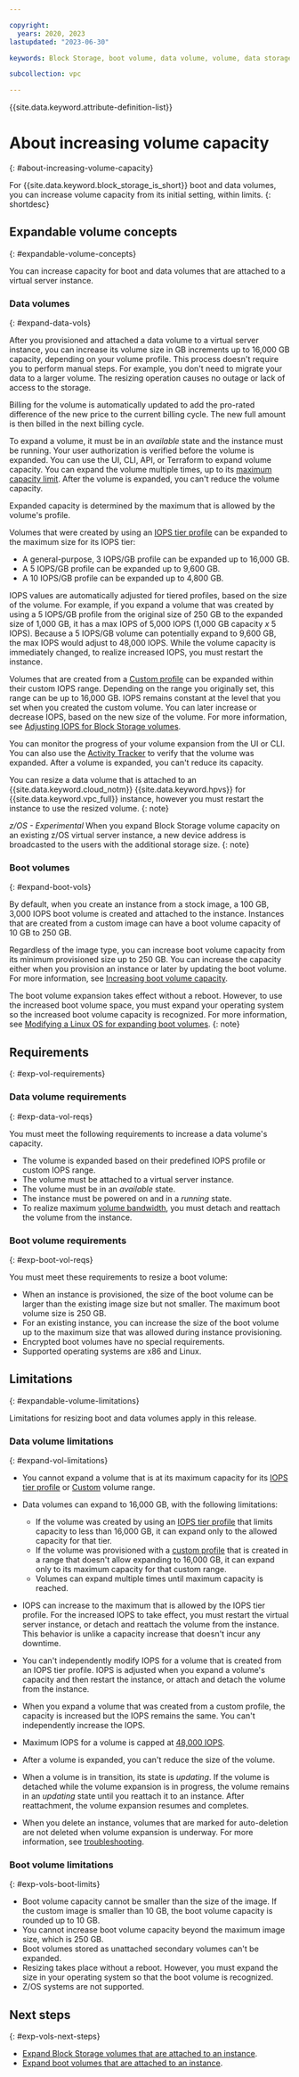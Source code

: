 ```yaml
---

copyright:
  years: 2020, 2023
lastupdated: "2023-06-30"

keywords: Block Storage, boot volume, data volume, volume, data storage, virtual server instance, instance, expandable volume

subcollection: vpc

---
```


{{site.data.keyword.attribute-definition-list}}

# About increasing volume capacity
{: #about-increasing-volume-capacity}

For {{site.data.keyword.block_storage_is_short}} boot and data volumes, you can increase volume capacity from its initial setting, within limits.
{: shortdesc}

## Expandable volume concepts
{: #expandable-volume-concepts}

You can increase capacity for boot and data volumes that are attached to a virtual server instance.

### Data volumes
{: #expand-data-vols}

After you provisioned and attached a data volume to a virtual server instance, you can increase its volume size in GB increments up to 16,000 GB capacity, depending on your volume profile. This process doesn't require you to perform manual steps. For example, you don't need to migrate your data to a larger volume. The resizing operation causes no outage or lack of access to the storage.

Billing for the volume is automatically updated to add the pro-rated difference of the new price to the current billing cycle. The new full amount is then billed in the next billing cycle.

To expand a volume, it must be in an _available_ state and the instance must be running. Your user authorization is verified before the volume is expanded. You can use the UI, CLI, API, or Terraform to expand volume capacity. You can expand the volume multiple times, up to its [maximum capacity limit](#exp-vols-capacity-IOPs-limitations). After the volume is expanded, you can't reduce the volume capacity.

Expanded capacity is determined by the maximum that is allowed by the volume's profile.

Volumes that were created by using an [IOPS tier profile](/docs/vpc?topic=vpc-block-storage-profiles#tiers-beta) can be expanded to the maximum size for its IOPS tier:

* A general-purpose, 3 IOPS/GB profile can be expanded up to 16,000 GB.
* A 5 IOPS/GB profile can be expanded up to 9,600 GB.
* A 10 IOPS/GB profile can be expanded up to 4,800 GB.

IOPS values are automatically adjusted for tiered profiles, based on the size of the volume. For example, if you expand a volume that was created by using a 5 IOPS/GB profile from the original size of 250 GB to the expanded size of 1,000 GB, it has a max IOPS of 5,000 IOPS (1,000 GB capacity _x_ 5 IOPS). Because a 5 IOPS/GB volume can potentially expand to 9,600 GB, the max IOPS would adjust to 48,000 IOPS. While the volume capacity is immediately changed, to realize increased IOPS, you must restart the instance.

Volumes that are created from a [Custom profile](/docs/vpc?topic=vpc-block-storage-profiles#custom) can be expanded within their custom IOPS range. Depending on the range you originally set, this range can be up to 16,000 GB. IOPS remains constant at the level that you set when you created the custom volume. You can later increase or decrease IOPS, based on the new size of the volume. For more information, see [Adjusting IOPS for Block Storage volumes](/docs/vpc?topic=vpc-adjusting-volume-iops).

You can monitor the progress of your volume expansion from the UI or CLI. You can also use the [Activity Tracker](/docs/vpc?topic=vpc-at-events) to verify that the volume was expanded. After a volume is expanded, you can't reduce its capacity.

You can resize a data volume that is attached to an {{site.data.keyword.cloud_notm}} {{site.data.keyword.hpvs}} for {{site.data.keyword.vpc_full}} instance, however you must restart the instance to use the resized volume.
{: note}

_z/OS - Experimental_ When you expand Block Storage volume capacity on an existing z/OS virtual server instance, a new device address is broadcasted to the users with the additional storage size.
{: note}

### Boot volumes
{: #expand-boot-vols}

By default, when you create an instance from a stock image, a 100 GB, 3,000 IOPS boot volume is created and attached to the instance. Instances that are created from a custom image can have a boot volume capacity of 10 GB to 250 GB.

Regardless of the image type, you can increase boot volume capacity from its minimum provisioned size up to 250 GB. You can increase the capacity either when you provision an instance or later by updating the boot volume. For more information, see [Increasing boot volume capacity](/docs/vpc?topic=vpc-resize-boot-volumes).

The boot volume expansion takes effect without a reboot. However, to use the increased boot volume space, you must expand your operating system so the increased boot volume capacity is recognized. For more information, see [Modifying a Linux OS for expanding boot volumes](/docs/vpc?topic=vpc-modifying-the-linux-os-expanded-boot-volume).
{: note}

## Requirements
{: #exp-vol-requirements}

### Data volume requirements
{: #exp-data-vol-reqs}

You must meet the following requirements to increase a data volume's capacity.

* The volume is expanded based on their predefined IOPS profile or custom IOPS range.
* The volume must be attached to a virtual server instance.
* The volume must be in an _available_ state.
* The instance must be powered on and in a _running_ state.
* To realize maximum [volume bandwidth](/docs/vpc?topic=vpc-block-storage-bandwidth), you must detach and reattach the volume from the instance.

### Boot volume requirements
{: #exp-boot-vol-reqs}

You must meet these requirements to resize a boot volume:

* When an instance is provisioned, the size of the boot volume can be larger than the existing image size but not smaller. The maximum boot volume size is 250 GB.
* For an existing instance, you can increase the size of the boot volume up to the maximum size that was allowed during instance provisioning.
* Encrypted boot volumes have no special requirements.
* Supported operating systems are x86 and Linux.

## Limitations
{: #expandable-volume-limitations}

Limitations for resizing boot and data volumes apply in this release.

### Data volume limitations
{: #expand-vol-limitations}

* You cannot expand a volume that is at its maximum capacity for its [IOPS tier profile](/docs/vpc?topic=vpc-block-storage-profiles#tiers-beta) or [Custom](/docs/vpc?topic=vpc-block-storage-profiles#custom) volume range.

* Data volumes can expand to 16,000 GB, with the following limitations:
    * If the volume was created by using an [IOPS tier profile](/docs/vpc?topic=vpc-block-storage-profiles#tiers-beta) that limits capacity to less than 16,000 GB, it can expand only to the allowed capacity for that tier.
    * If the volume was provisioned with a [custom profile](/docs/vpc?topic=vpc-block-storage-profiles#custom) that is created in a range that doesn't allow expanding to 16,000 GB, it can expand only to its maximum capacity for that custom range.
    * Volumes can expand multiple times until maximum capacity is reached.
* IOPS can increase to the maximum that is allowed by the IOPS tier profile. For the increased IOPS to take effect, you must restart the virtual server instance, or detach and reattach the volume from the instance. This behavior is unlike a capacity increase that doesn't incur any downtime.
* You can't independently modify IOPS for a volume that is created from an IOPS tier profile. IOPS is adjusted when you expand a volume's capacity and then restart the instance, or attach and detach the volume from the instance.
* When you expand a volume that was created from a custom profile, the capacity is increased but the IOPS remains the same. You can't independently increase the IOPS.
* Maximum IOPS for a volume is capped at [48,000 IOPS](/docs/vpc?topic=vpc-block-storage-profiles&interface=api#tiers).
* After a volume is expanded, you can't reduce the size of the volume.
* When a volume is in transition, its state is _updating_. If the volume is detached while the volume expansion is in progress, the volume remains in an _updating_ state until you reattach it to an instance. After reattachment, the volume expansion resumes and completes.
* When you delete an instance, volumes that are marked for auto-deletion are not deleted when volume expansion is underway. For more information, see [troubleshooting](/docs/vpc?topic=vpc-troubleshooting-block-storage#troubleshoot-topic-4).

### Boot volume limitations
{: #exp-vols-boot-limits}

* Boot volume capacity cannot be smaller than the size of the image. If the custom image is smaller than 10 GB, the boot volume capacity is rounded up to 10 GB.
* You cannot increase boot volume capacity beyond the maximum image size, which is 250 GB.
* Boot volumes stored as unattached secondary volumes can't be expanded.
* Resizing takes place without a reboot. However, you must expand the size in your operating system so that the boot volume is recognized.
* Z/OS systems are not supported.

## Next steps
{: #exp-vols-next-steps}

* [Expand Block Storage volumes that are attached to an instance](/docs/vpc?topic=vpc-expanding-block-storage-volumes).
* [Expand boot volumes that are attached to an instance](/docs/vpc?topic=vpc-resize-boot-volumes).

